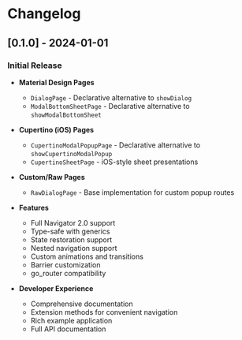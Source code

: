 # Changelog

## [0.1.0] - 2024-01-01

### Initial Release
- **Material Design Pages**
  - `DialogPage` - Declarative alternative to `showDialog`
  - `ModalBottomSheetPage` - Declarative alternative to `showModalBottomSheet`
  
- **Cupertino (iOS) Pages**
  - `CupertinoModalPopupPage` - Declarative alternative to `showCupertinoModalPopup`
  - `CupertinoSheetPage` - iOS-style sheet presentations
  
- **Custom/Raw Pages**
  - `RawDialogPage` - Base implementation for custom popup routes
  
- **Features**
  - Full Navigator 2.0 support
  - Type-safe with generics
  - State restoration support
  - Nested navigation support
  - Custom animations and transitions
  - Barrier customization
  - go_router compatibility
  
- **Developer Experience**
  - Comprehensive documentation
  - Extension methods for convenient navigation
  - Rich example application
  - Full API documentation
